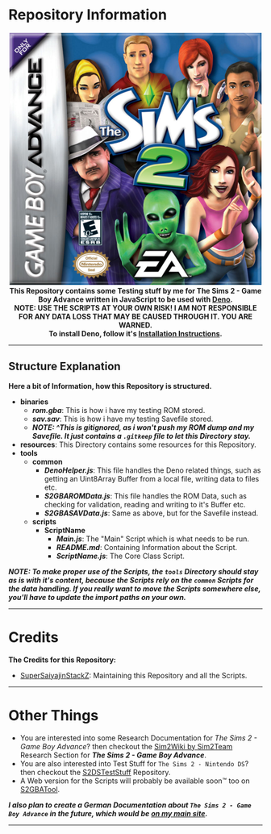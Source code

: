 # Repository Information
<p align="center">
	<img src="https://github.com/SuperSaiyajinStackZ/S2GBATestStuff/blob/main/resources/cover.png" alt="Cover Image"><br>
	<b>This Repository contains some Testing stuff by me for The Sims 2 - Game Boy Advance written in JavaScript to be used with <a href="https://deno.land/">Deno</a>.</b><br>
	<b>NOTE: USE THE SCRIPTS AT YOUR OWN RISK! I AM NOT RESPONSIBLE FOR ANY DATA LOSS THAT MAY BE CAUSED THROUGH IT. YOU ARE WARNED.</b><br>
	<b>To install Deno, follow it's <a href="https://deno.land/">Installation Instructions</a>.</b><br>
</p><hr>

## Structure Explanation
**Here a bit of Information, how this Repository is structured.**

- **binaries**
	- ***rom.gba***: This is how i have my testing ROM stored.
	- ***sav.sav***: This is how i have my testing Savefile stored.
	- ***NOTE: ^This is gitignored, as i won't push my ROM dump and my Savefile. It just contains a `.gitkeep` file to let this Directory stay.***
- **resources**: This Directory contains some resources for this Repository.
- **tools**
	- **common**
		- ***DenoHelper.js***: This file handles the Deno related things, such as getting an Uint8Array Buffer from a local file, writing data to files etc.
		- ***S2GBAROMData.js***: This file handles the ROM Data, such as checking for validation, reading and writing to it's Buffer etc.
		- ***S2GBASAVData.js***: Same as above, but for the Savefile instead.
	- **scripts**
        - **ScriptName**
			- ***Main.js***: The "Main" Script which is what needs to be run.
			- ***README.md***: Containing Information about the Script.
			- ***ScriptName.js***: The Core Class Script.

***NOTE: To make proper use of the Scripts, the `tools` Directory should stay as is with it's content, because the Scripts rely on the `common` Scripts for the data handling. If you really want to move the Scripts somewhere else, you'll have to update the import paths on your own.***
<hr>

# Credits
**The Credits for this Repository:**
- [SuperSaiyajinStackZ](https://github.com/SuperSaiyajinStackZ): Maintaining this Repository and all the Scripts.
<hr>

# Other Things
- You are interested into some Research Documentation for *The Sims 2 - Game Boy Advance*? then checkout the [Sim2Wiki by Sim2Team](https://sim2team.github.io/wiki/research/sims2gba) Research Section for ***The Sims 2 - Game Boy Advance***.
- You are also interested into Test Stuff for `The Sims 2 - Nintendo DS`? then checkout the [S2DSTestStuff](https://github.com/SuperSaiyajinStackZ/S2DSTestStuff) Repository.
- A Web version for the Scripts will probably be available soon:tm: too on [S2GBATool](https://github.com/Sim2Team/s2gbatool).

***I also plan to create a German Documentation about `The Sims 2 - Game Boy Advance` in the future, which would be [on my main site](https://supersaiyajinstackz.github.io/).***
<hr>